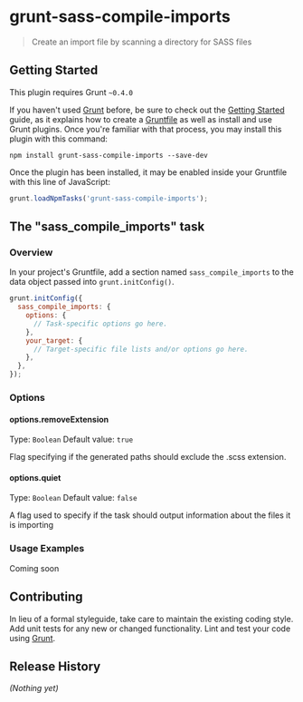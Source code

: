 # grunt-sass-compile-imports

> Create an import file by scanning a directory for SASS files

## Getting Started
This plugin requires Grunt `~0.4.0`

If you haven't used [Grunt](http://gruntjs.com/) before, be sure to check out the [Getting Started](http://gruntjs.com/getting-started) guide, as it explains how to create a [Gruntfile](http://gruntjs.com/sample-gruntfile) as well as install and use Grunt plugins. Once you're familiar with that process, you may install this plugin with this command:

```shell
npm install grunt-sass-compile-imports --save-dev
```

Once the plugin has been installed, it may be enabled inside your Gruntfile with this line of JavaScript:

```js
grunt.loadNpmTasks('grunt-sass-compile-imports');
```

## The "sass_compile_imports" task

### Overview
In your project's Gruntfile, add a section named `sass_compile_imports` to the data object passed into `grunt.initConfig()`.

```js
grunt.initConfig({
  sass_compile_imports: {
    options: {
      // Task-specific options go here.
    },
    your_target: {
      // Target-specific file lists and/or options go here.
    },
  },
});
```

### Options

#### options.removeExtension
Type: `Boolean`
Default value: `true`

Flag specifying if the generated paths should exclude the .scss extension.

#### options.quiet
Type: `Boolean`
Default value: `false`

A flag used to specify if the task should output information about the files it is importing

### Usage Examples

Coming soon


## Contributing
In lieu of a formal styleguide, take care to maintain the existing coding style. Add unit tests for any new or changed functionality. Lint and test your code using [Grunt](http://gruntjs.com/).

## Release History
_(Nothing yet)_
